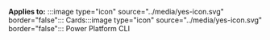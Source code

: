 **Applies to:** :::image type="icon" source="../media/yes-icon.svg" border="false"::: Cards:::image type="icon" source="../media/yes-icon.svg" border="false"::: Power Platform CLI
